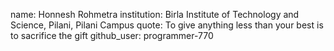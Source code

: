 name: Honnesh Rohmetra
institution: Birla Institute of Technology and Science, Pilani, Pilani Campus
quote: To give anything less than your best is to sacrifice the gift
github_user: programmer-770
